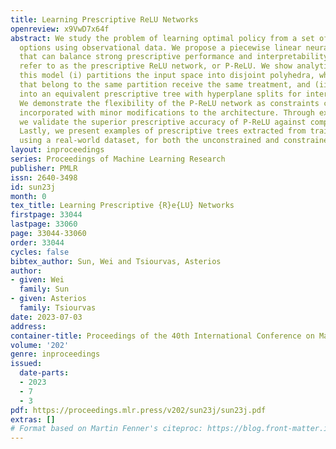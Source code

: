 ```yaml
---
title: Learning Prescriptive ReLU Networks
openreview: x9VwD7x64f
abstract: We study the problem of learning optimal policy from a set of discrete treatment
  options using observational data. We propose a piecewise linear neural network model
  that can balance strong prescriptive performance and interpretability, which we
  refer to as the prescriptive ReLU network, or P-ReLU. We show analytically that
  this model (i) partitions the input space into disjoint polyhedra, where all instances
  that belong to the same partition receive the same treatment, and (ii) can be converted
  into an equivalent prescriptive tree with hyperplane splits for interpretability.
  We demonstrate the flexibility of the P-ReLU network as constraints can be easily
  incorporated with minor modifications to the architecture. Through experiments,
  we validate the superior prescriptive accuracy of P-ReLU against competing benchmarks.
  Lastly, we present examples of prescriptive trees extracted from trained P-ReLUs
  using a real-world dataset, for both the unconstrained and constrained scenarios.
layout: inproceedings
series: Proceedings of Machine Learning Research
publisher: PMLR
issn: 2640-3498
id: sun23j
month: 0
tex_title: Learning Prescriptive {R}e{LU} Networks
firstpage: 33044
lastpage: 33060
page: 33044-33060
order: 33044
cycles: false
bibtex_author: Sun, Wei and Tsiourvas, Asterios
author:
- given: Wei
  family: Sun
- given: Asterios
  family: Tsiourvas
date: 2023-07-03
address: 
container-title: Proceedings of the 40th International Conference on Machine Learning
volume: '202'
genre: inproceedings
issued:
  date-parts:
  - 2023
  - 7
  - 3
pdf: https://proceedings.mlr.press/v202/sun23j/sun23j.pdf
extras: []
# Format based on Martin Fenner's citeproc: https://blog.front-matter.io/posts/citeproc-yaml-for-bibliographies/
---
```

